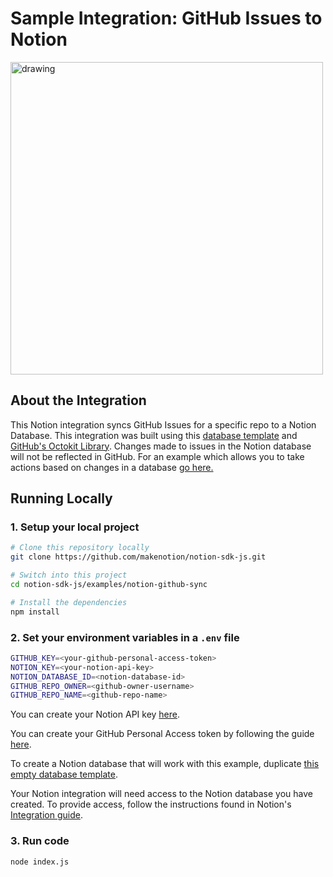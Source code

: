 # Sample Integration: GitHub Issues to Notion

<img src="https://dev.notion.so/front-static/external/readme/images/github-notion-example@2x.png" alt="drawing" width="500"/>

## About the Integration

This Notion integration syncs GitHub Issues for a specific repo to a Notion Database. This integration was built using this [database template](https://www.notion.com/367cd67cfe8f49bfaf0ac21305ebb9bf?v=bc79ca62b36e4c54b655ceed4ef06ebd) and [GitHub's Octokit Library](https://github.com/octokit). Changes made to issues in the Notion database will not be reflected in GitHub. For an example which allows you to take actions based on changes in a database [go here.](https://github.com/makenotion/notion-sdk-js/tree/main/examples/database-email-update)

## Running Locally

### 1. Setup your local project

```zsh
# Clone this repository locally
git clone https://github.com/makenotion/notion-sdk-js.git

# Switch into this project
cd notion-sdk-js/examples/notion-github-sync

# Install the dependencies
npm install
```

### 2. Set your environment variables in a `.env` file

```zsh
GITHUB_KEY=<your-github-personal-access-token>
NOTION_KEY=<your-notion-api-key>
NOTION_DATABASE_ID=<notion-database-id>
GITHUB_REPO_OWNER=<github-owner-username>
GITHUB_REPO_NAME=<github-repo-name>
```

You can create your Notion API key [here](https://www.notion.com/my-integrations).

You can create your GitHub Personal Access token by following the guide [here](https://docs.github.com/en/github/authenticating-to-github/creating-a-personal-access-token).

To create a Notion database that will work with this example, duplicate [this empty database template](https://www.notion.com/367cd67cfe8f49bfaf0ac21305ebb9bf?v=bc79ca62b36e4c54b655ceed4ef06ebd).

Your Notion integration will need access to the Notion database you have created. To provide access, follow the instructions found in Notion's [Integration guide](https://developers.notion.com/docs/create-a-notion-integration#step-2-share-a-database-with-your-integration).

### 3. Run code

```zsh
node index.js
```
